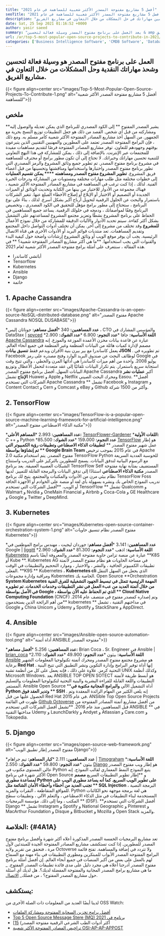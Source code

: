 ```yaml
---
title: "أفضل 5 مشاريع مفتوحة المصدر الأكثر شعبية للمساهمة في عام 2021" 
seoTitle: "أفضل 5 مشاريع مفتوحة المصدر الأكثر شعبية للمساهمة في عام 2021" 
description: "تعد المساهمة في مشاريع الشهيرة مفتوحة المصدر طريقة فعالة لتحسين مهاراتك في حل المشكلات من خلال التعاون في مشاريع الفريق." 
date: Sat, 25 Sep 2021 01:16:52 +0000
author: yasir saeed
summary: "يعد العمل على برنامج مفتوح المصدر وسيلة فعالة لتحسين & amp ؛ شحذ مهاراتك في التفكير الناقد وحل المشكلات من خلال التعاون في مشاريع الفريق." 
url: /ar/top-5-most-popular-open-source-projects-to-contribute-in-2021/
categories: ['Business Intelligence Software', 'CMDB Software', 'Database Management Software', 'Deployment Tools', 'Learning Management System', 'Rapid Application Development', 'Software Development']
---
```


## العمل على برنامج مفتوح المصدر هو وسيلة فعالة لتحسين وشحذ مهاراتك النقدية وحل المشكلات من خلال التعاون في مشاريع الفريق.

{{< figure align=center src="images/Top-5-Most-Popular-Open-Source-Projects-To-Contribute-1.png" alt="أفضل 5 مشاريع مفتوحة المصدر الأكثر شعبية للمساهمة">}}


## **ملخص**
**يشير المصدر المفتوح ** إلى الكود المصدري للبرنامج الذي يمكن تعديله والوصول إليه ومشاركته من قبل أي شخص. القصد من ذلك هو جعل التطبيقات توزيع النسخ بحرية مع الجمهور. من السهل أخذ مشاريع المصادر المفتوحة الأكثر شعبية كأمر مسلم به. ومع ذلك ، فإن البرامج المفتوحة المصدر تعتمد على المطورين والمهنيين التقنيين الذين يتبرعون بوقتهم وجهودهم للتعاون. توفر مشاريع المصادر المفتوحة فرصًا لتقديم مساهمات مفيدة للمجتمعات عبر الإنترنت. بالإضافة إلى ذلك ، يمكن للمشاركة في هذا النهج التعاوني للتنمية تحسين مهاراتك وخبراتك.
لا تحتاج إلى أن تكون مطور برامج أو محترف للمساهمة في مشروع برنامج مفتوح المصدر. تم تطوير جميع وثائق المشروع والرمز المصدري التي تطور برنامج مفتوح المصدر واختبارها واستخدامها ومناقشتها وتحسينها من قبل أعضاء فريق المشروع. **تطوير المشروع مفتوح المصدر ومساهمته  ****  يمكن تقسيم العمليات**  إلى خطوات مختلفة مثل طلب مهارات مختلفة ومستويات من المشاركة ودرجات الخبرة الفنية. لذلك ، إذا كنت ترغب في المساهمة في مشاريع المصادر المفتوحة الأكثر شعبية ، فهناك مجموعة من الأدوار للاختيار من بينها من الكتابة وتحديث الوثائق أو الميزات الجديدة أو التصميم أو الاختبار أو الإبلاغ أو إصلاح الأخطاء المبلغ عنها.
تتغير الشركات باستمرار والبحث عن الحلول الرقمية لتحويل أرباح أكبر بشكل أسرع. لذلك ، بناءً على نوع البرنامج ، ستحتاج إلى مطور برامج مؤهل للتحقيق في الكود المصدري ، وتخصيص البرنامج وفقًا لمواصفاتك ، ودمجه في حلولك الرقمية. يساعد جميع المساهمين في الحفاظ على برنامج المشروع نشطًا وتعزيز مجتمع المشروع لمساعدتهم على التشغيل بشكل أكثر كفاءة. سيتم تحديد الأدوار والآليات الدقيقة للمشاركة من خلال نموذج الأعمال **للمشروع**  وقد تختلف من مشروع إلى آخر. يمكن أن تختلف أدوات التواصل داخل المجتمع وتقديم المساهمات. تعد منتديات قوائم البريد أو الأدوات الأخرى هي قناة الاتصال الرئيسية. يجب أن يوفر موقع الويب أو وثائق المشروع إرشادات واضحة حول كيفية البدء والقنوات التي يجب استخدامها.
**ما هي أكثر مشاريع المصادر المفتوحة شعبية؟ ** في هذه المقالة ، سنتعرف على أمثلة برامج مفتوحة المصدر الأكثر شعبية لعام 2021.
  * أباتشي كاساندرا
  * Tensorflow
  * Kubernetes
  * Ansible
  * Django
  * خاتمة

## 1. Apache Cassandra

{{< figure align=center src="images/Apache-Cassandra-is-an-open-source-NoSQL-distributed-database.png" alt="مفتوح المصدر Apache Cassandra NOSQL DUSABASE">}}

  ***عدد المساهمين:**  340
  ***أفضل مساهم:**  جوناثان إليس ، CTO والمؤسس المشارك في DataStax | [spyced][1]
  ***اللغة الأساسية:**  جافا
  ***عدد النجوم:**  6،900
  ***عدد الشوك:**  2،900
[Apache Cassandra][2] عبارة عن قاعدة بيانات مخزن الأعمدة الموزعة والموزع. إنه مصمم لإدارة كميات هائلة من البيانات المنظمة وغير المنظمة في جميع أنحاء العالم. يعمل كاساندرا مع بير بيرن بنية الأقران ويدعم فقط **تنسيق بيانات JSON** . تم تطويره في Facebook لوظائف البحث عن صندوق البريد الوارد وفتح مصدره على رمز Google في يوليو 2008.
واحدة من أهم ميزات كاساندرا هي أدائها المرن والخطي ، والتي تتيح وقت استجابة سريع باستمرار. يتم تكرار البيانات تلقائيًا إلى عقد متعددة لتحمل الأعطال وتوزيع البيانات السهل. أفضل برنامج مفتوح المصدر Apache Cassandra أكبر **عمليات نشر الإنتاج**  تشمل Huawei و Apple و Netflix ومحرك البحث الصيني Easou.
**أفضل الشركات التي تستخدم Apache Cassandra ** تشمل Facebook و Instagram و Content Contact و Cern و Comcast و eBay و Github وأكثر من 1500 شركة.

## 2. TensorFlow

{{< figure align=center src="images/TensorFlow-is-a-popular-open-source-machine-learning-framework-for-artificial-intelligence.png" alt="مكتبة الذكاء الاصطناعي مفتوح المصدر">}}

  ***عدد المساهمين:**  2،993
  ***المساهم الأعلى:**  [TensorFlower-Gardener][3]
  ***اللغات الأولية:**  C ++ و Python
  ***عدد النجوم:**  159،000
  ***عدد الشوك:**  85،500
[TensorFlow][4] هو إطار عمل شهير مفتوح المصدر ** **لتطبيقات الذكاء الاصطناعي وتطبيقات رؤية الكمبيوتر التي تم إنشاؤها بواسطة **  Google Brain Team**  في عام 2015 بموجب ترخيص Apache 2.0 مفتوح المصدر. يتم استخدام مكتبة TensorFlow Python للحوسبة العددية السريعة مع الرسوم البيانية لتدفق البيانات. يسمح للمطورين بالتركيز على التدريب واستنتاج الشبكات العصبية العميقة.
يعد برنامج TensorFlow Self المستضيف بمثابة نهاية مفتوحة المصدر **مكتبة الذكاء الاصطناعي**  استنادًا إلى تدفق البيانات والبرمجة القابلة للتمييز. لديها نظام بيئي مرن من الأدوات والمكتبات والمجتمع. يتيح لك برنامج TensorFlow Foss تدريب النموذج الخاص بك ونشره بسهولة بأي لغة أو منصة على الخوادم أو الأجهزة الحافة أو الويب.
**أفضل الشركات التي تستخدم TensorFlow ** تشمل Qualcomm و Walmart و Nvidia و OneMain Financial و Airbnb و Coca-Cola و GE Healthcare و Google و Twitter و DeepMind.

## 3. Kubernetes

{{< figure align=center src="images/Kubernetes-open-source-container-orchestration-system-1.png" alt="مفتوح المصدر نظام تنسيق حاويات Kubernetes">}}

  ***عدد المساهمين:**  3،141
  ***أفضل مساهم:**  جوردان ليجيت ، مهندس برامج الموظفين في Google | [liggitt][5]
  ***اللغة الأساسية:**  اذهب
  ***عدد النجوم:**  81،300
  ***عدد الشوك:**  2،960
[Kubernetes][6] عبارة عن منصة تزامن حاوية مفتوحة المصدر والمعروفة أيضًا باسم **K8S أو Kube **. Kubernetes AG في مساحة الحاويات هو نظام مفتوح المصدر لأتمتة تطبيقات الكمبيوتر الحافية ، والنشر ، والاختبار ، وموارد التحجيم والتطبيقات في الوقت الفعلي.  **K9S **  Kubernetes ،  **Kubernetes cli**   الذي يجعل من السهل التنقل ومراقبة وإدارة مجموعات Kubernetes الخاصة بك.
Open Source **Orchestration  **System Kubernetes المهمة الرئيسية تتمثل في تبسيط الجهود التشغيلية للفرق الفنية من خلال أتمتة العديد من عبء العمل في نشر التطبيقات وخدمات الخدمات. تم تطويره في الأصل بواسطة Google ، الذي تم الحفاظ عليه الآن بواسطة **  Cloud Native Computing Foundation**  (CNCF) وتم إصداره كمصدر مفتوح في منتصف عام 2014.
**من أهم الرائحة الذين يستخدمون kubernetes ** في مداخنهم التقنية ، تشمل Google و China Unicom و Udemy و Spotify و StackShare و AppDirect.

## 4. Ansible

{{< figure align=center src="images/Ansible-open-source-automation-tool.png" alt="أداة أتمتة ANSIBLE مفتوحة المصدر">}}

  ***عدد المساهمين:**  5،256
  ***أفضل مساهم:**  Brian Coca ، Sr. Engineer في Ansible | [brian_coca][7]
  ***اللغة الأساسية:**  بيثون
  ***عدد النجوم:**  49،900
  ***عدد الشوك:**  2،110
[Ansible][8] هو مشروع مجتمع مفتوح المصدر ومحرك أتمتة تكنولوجيا المعلومات الشهير برعاية **Red Hat** . إنها أداة توفير البرامج وإدارة التكوين ونشر التطبيق التي تتيح البنية التحتية كرمز. علاوة على ذلك ، فإنه يعمل على كل من أنظمة تشبه UNIX وكذلك أنظمة Microsoft Windows. يعد ANSIBLE TOP OPEN SOTECT هو أبسط طريقة لأتمتة التطبيقات واللغة القابلة للقراءة البشرية والبنية التحتية لتكنولوجيا المعلومات والتسليم المستمر.
Ansible Open Source **أداة التشغيل الآلي  **والبرامج المجانية مكتوبة في Python وتدير العقد فوق **  SSH** . إنه يلغي الكثير من المهام الزائدة المعقدة وتم الحصول عليها من قبل Red Hat في عام 2015. ANSible Top Open Source Projects ظهرت في القائمة [Github Octoverse][9] من أفضل مشاريع أتمتة المصادر المفتوحة من قبل المساهمين منذ عام 2016.
**تشمل أفضل الشركات التي تستخدم ANSIBLE ** في مداخنها التقنية Udemy و LaunchDarkly و Andyet و Atlassian و Care.com و Tokopedia.

## 5. Django

{{< figure align=center src="images/open-source-web-framework.png" alt="مفتوح المصدر إطار تطبيق الويب Django">}}

  ***عدد المساهمين:**  2،111
  ***كبار المساهم:**  تيم جراهام | [Timograham][10]
  ***اللغة الأساسية:**  بيثون
  ***عدد النجوم:**  59،800
  ***عدد الشوك:**  2،550
[Django][11] هو إطار ويب مفتوح المصدر عالي المستوى مكتوب في Python يتبع النموذج النمط المعماري لقالب النموذج. إنه الأكثر شهرة في برنامج Open Source و **إطار تطوير التطبيقات السريع  **مصمم لمساعدة مطوري Python على تطوير الويب السريع. كما أنه يساعد مطوري الويب على تجنب العديد من أخطاء وأخطاء الأمان الشائعة مثل **  SQL Injection**  ، البرمجة النصية للمواقع المتقاطعة ، النقرات والمزيد.
Python هي لغة برمجة موجهة نحو الكائنات المستخدمة لبناء التطبيقات في مثل الذكاء الاصطناعي ، والتعلم الآلي ، وتطبيقات سطح المكتب ، وما إلى ذلك. مؤسسة البرمجيات ** (DSF).
**أفضل الشركات التي تستخدم Django ** تشمل Instagram و Spotify و National Geographic و Pinterest و MacArthur Foundation و Disque و Bitbucket و Mozilla و Open Stack والمزيد.

## **الخلاصة:** {#4A1A}
تعد مشاريع البرمجيات الخمسة المصدر المذكورة أعلاه أكثر شهرة وأفضل برنامج مفتوح المصدر للمطورين. إذا كنت تستكشف مشاريع المصادر المفتوحة الجيدة للمبتدئين لأول مرة ، فتحقق من تقرير ولاية Octoverse ولا تتردد في إضافة والمساهمة. تفتح قائمة البرامج المفتوحة المصدر الأبواب للمبتكرين ومطوري التطبيقات في بناء مهنة مع السماح لهم بالعمل على بعض من أكبر المنصات في جميع أنحاء العالم. إن أفضل أمثلة برنامج مفتوح المصدر أدرجنا أعلاه هي مجرد دليل على مدى فائدة تطبيقات المصدر المفتوح.
_ ما هي مشاريع برامج المصدر المجانية والمفتوحة المفضلة لديك؟. هل لديك أي أسئلة حول مشاريع المصدر المفتوح؟ ، من فضلك_ [الاتصال][12].

## يستكشف:
لدينا أيضًا العديد من المعلومات ذات الصلة الأخرى من OSS Watch:
  * [أفضل برامج تخزين السحابة المفتوحة ومشاركة الملفات][13]
  * [Top 5 Open Source Message Stere (MQ) برنامج في 2021][14]
  * [أكثر أدوات الطب الشرعي الرقمية مفتوحة المصدر) [15]
  * [تراخيص المصادر المفتوحة الأكثر شعبية OSI-AP-AP-APPOST][16]

  
[1]: https://twitter.com/spyced?lang=en
[2]: https://cassandra.apache.org/
[3]: https://github.com/tensorflower-gardener
[4]: https://www.tensorflow.org/
[5]: https://twitter.com/liggitt?lang=en
[6]: https://kubernetes.io/
[7]: https://twitter.com/brian_coca?lang=en
[8]: https://www.ansible.com/
[9]: https://octoverse.github.com/#top-and-trending-projects
[10]: https://twitter.com/timograham?lang=en
[11]: https://www.djangoproject.com/
[12]: mailto:yasir.saeed@aspose.com
[13]: https://products.containerize.com/backup-and-sync/
[14]: https://blog.containerize.com/message-queue-software/top-5-open-source-message-queue-software-in-2021/
[15]: https://blog.containerize.com/digital-forensic-tools/top-5-open-source-digital-forensic-tools-in-2021/
[16]: https://blog.containerize.com/licenses-standards/top-5-most-popular-osi-approved-open-source-licenses-of-2021/
